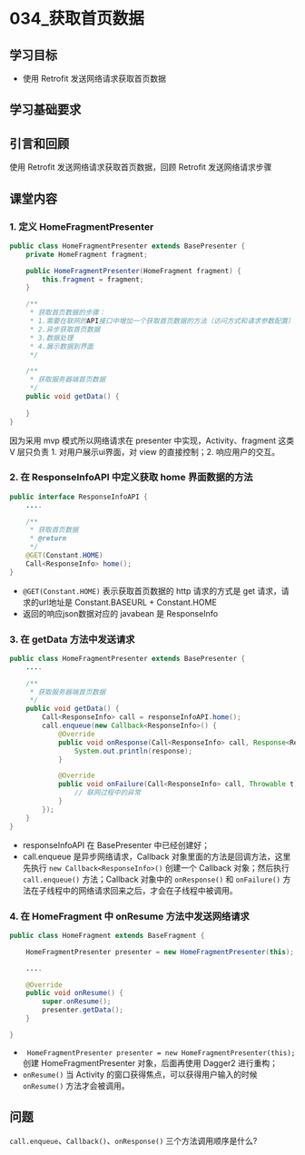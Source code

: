 # 034_获取首页数据
## 学习目标
- 使用 Retrofit 发送网络请求获取首页数据

## 学习基础要求

## 引言和回顾
使用 Retrofit 发送网络请求获取首页数据，回顾 Retrofit 发送网络请求步骤

## 课堂内容
### 1. 定义 HomeFragmentPresenter

```java
public class HomeFragmentPresenter extends BasePresenter {
    private HomeFragment fragment;

    public HomeFragmentPresenter(HomeFragment fragment) {
        this.fragment = fragment;
    }

    /**
     * 获取首页数据的步骤：
     * 1.需要在联网的API接口中增加一个获取首页数据的方法（访问方式和请求参数配置）
     * 2.异步获取首页数据
     * 3.数据处理
     * 4.展示数据到界面
     */

    /**
     * 获取服务器端首页数据
     */
    public void getData() {
        
    }
}
```

因为采用 mvp 模式所以网络请求在 presenter 中实现，Activity、fragment 这类 V 层只负责 1. 对用户展示ui界面，对 view 的直接控制；2. 响应用户的交互。

### 2. 在 ResponseInfoAPI 中定义获取 home 界面数据的方法

```java
public interface ResponseInfoAPI {
    ....

    /**
     * 获取首页数据
     * @return
     */
    @GET(Constant.HOME)
    Call<ResponseInfo> home();
}
```

- `@GET(Constant.HOME)` 表示获取首页数据的 http 请求的方式是 get 请求，请求的url地址是 Constant.BASEURL + Constant.HOME
- 返回的响应json数据对应的 javabean 是 ResponseInfo


### 3. 在 getData 方法中发送请求

```java
public class HomeFragmentPresenter extends BasePresenter {
    ....

    /**
     * 获取服务器端首页数据
     */
    public void getData() {
        Call<ResponseInfo> call = responseInfoAPI.home();
        call.enqueue(new Callback<ResponseInfo>() {
            @Override
            public void onResponse(Call<ResponseInfo> call, Response<ResponseInfo> response) {
                System.out.println(response);
            }

            @Override
            public void onFailure(Call<ResponseInfo> call, Throwable t) {
                // 联网过程中的异常
            }
        });
    }
}
```

- responseInfoAPI 在 BasePresenter 中已经创建好；
- call.enqueue 是异步网络请求，Callback 对象里面的方法是回调方法，这里先执行 `new Callback<ResponseInfo>()` 创建一个 Callback 对象；然后执行 `call.enqueue()` 方法；Callback 对象中的 `onResponse()` 和 `onFailure()` 方法在子线程中的网络请求回来之后，才会在子线程中被调用。

### 4. 在 HomeFragment 中 onResume 方法中发送网络请求
```java
public class HomeFragment extends BaseFragment {

    HomeFragmentPresenter presenter = new HomeFragmentPresenter(this);

    ....

    @Override
    public void onResume() {
        super.onResume();
        presenter.getData();
    }

}
```

- ` HomeFragmentPresenter presenter = new HomeFragmentPresenter(this);` 创建 HomeFragmentPresenter 对象，后面再使用 Dagger2 进行重构；
- `onResume()` 当 Activity 的窗口获得焦点，可以获得用户输入的时候 `onResume()` 方法才会被调用。


## 问题
`call.enqueue`、`Callback()`、`onResponse()` 三个方法调用顺序是什么?

